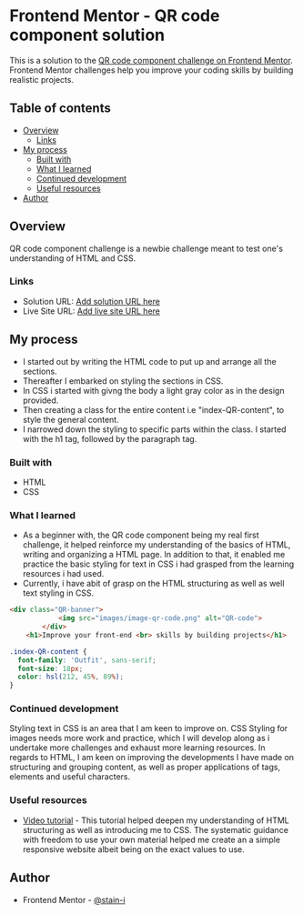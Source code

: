 # Frontend Mentor - QR code component solution

This is a solution to the [QR code component challenge on Frontend Mentor](https://www.frontendmentor.io/challenges/qr-code-component-iux_sIO_H). Frontend Mentor challenges help you improve your coding skills by building realistic projects. 

## Table of contents

- [Overview](#overview)
  - [Links](#links)
- [My process](#my-process)
  - [Built with](#built-with)
  - [What I learned](#what-i-learned)
  - [Continued development](#continued-development)
  - [Useful resources](#useful-resources)
- [Author](#author)


## Overview
QR code component challenge is a newbie challenge meant to test one's understanding of HTML and CSS. 


### Links

- Solution URL: [Add solution URL here](https://your-solution-url.com)
- Live Site URL: [Add live site URL here](https://your-live-site-url.com)

## My process
- I started out by writing the HTML code to put up and arrange all the sections.
- Thereafter I embarked on styling the sections in CSS.
- In CSS i started with givng the body a light gray color as in the design provided.
- Then creating a class for the entire content i.e "index-QR-content", to style the general content.
- I narrowed down the styling to specific parts within the class. I started with the h1 tag, followed by the paragraph tag.

### Built with

- HTML
- CSS 

### What I learned
- As a beginner with, the QR code component being my real first challenge, it helped reinforce my understanding of the basics of HTML, writing and organizing a HTML page. In addition to that, it enabled me practice the basic styling for text in CSS i had grasped from the learning resources i had used. 
- Currently, i have abit of grasp on the HTML structuring as well as well text styling in CSS.

```html
<div class="QR-banner">
            <img src="images/image-qr-code.png" alt="QR-code">
        </div>
    <h1>Improve your front-end <br> skills by building projects</h1>
```
```css
.index-QR-content {
  font-family: 'Outfit', sans-serif;
  font-size: 18px;
  color: hsl(212, 45%, 89%);
}
```

### Continued development

Styling text in CSS is an area that I am keen to improve on. CSS Styling for images needs more work and practice, which I will develop along as i undertake more challenges and exhaust more learning resources. In regards to HTML, I am keen on improving the developments I have made on structuring and grouping content, as well as proper applications of tags, elements and useful characters.  


### Useful resources

- [Video tutorial](https://zinduaschool.thinkific.com/courses/take/software-dev-foundations/lessons/36614550-creating-a-responsive-website) - This tutorial helped deepen my understanding of HTML structuring as well as introducing me to CSS. The systematic guidance with freedom to use your own material helped me create an a simple responsive website albeit being on the exact values to use.

## Author

- Frontend Mentor - [@stain-i](https://www.frontendmentor.io/profile/stain-i)


